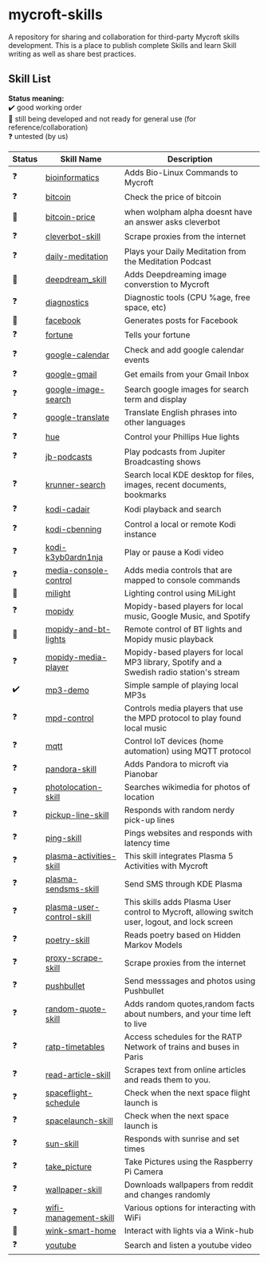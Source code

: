 # mycroft-skills
A repository for sharing and collaboration for third-party Mycroft skills  
development.  This is a place to publish complete Skills and learn Skill  
writing as well as share best practices.

## Skill List

**Status meaning:**  
:heavy_check_mark: good working order  
:construction:     still being developed and not ready for general use (for reference/collaboration)  
:question:         untested (by us)


| Status              | Skill Name                                                     | Description                                                                              |  
| ------------------- | -------------------------------------------------------------- | -------------------------------------
| :question:          |[bioinformatics](../../wiki/SKILL-bioinformatics)               | Adds Bio-Linux Commands to Mycroft   |  
| :question:          | [bitcoin](../../wiki/SKILL-bitcoin)                            | Check the price of bitcoin                                                               |  
| :construction:      | [bitcoin-price](../../wiki/SKILL-bitcoin-price)                | when wolpham alpha doesnt have an answer asks cleverbot                                                             |  
| :question:          | [cleverbot-skill](../../wiki/SKILL-cleverbot)          | Scrape proxies from the internet    |
| :question:  | [daily-meditation](../../wiki/SKILL-bitcoin-price)             |Plays your Daily Meditation from the  Meditation Podcast     |
| :construction:          | [deepdream_skill](../../wiki/SKILL-deepdream)                  | Adds Deepdreaming image converstion to Mycroft       |
| :question:          | [diagnostics](../../wiki/SKILL-diagnostics)                    | Diagnostic tools (CPU %age, free space, etc)    |
| :construction:	      | [facebook](../../wiki/SKILL-facebook)                  | Generates posts for Facebook                  |
| :question:          | [fortune](../../wiki/SKILL-fortune)                            | Tells your fortune                                                                       |  
| :question:          | [google-calendar](../../wiki/SKILL-google-calendar)            | Check and add google calendar events                                                     |  
| :question:         | [google-gmail](../../wiki/SKILL-google-gmail)                  | Get emails from your Gmail Inbox                                                         |  
| :question:         | [google-image-search](../../wiki/SKILl-google-image-search)              | Search google images for search term and display       |
| :question:          | [google-translate](../../wiki/SKILL-google-translate)          | Translate English phrases into other languages                                           |  
| :question:          | [hue](../../wiki/SKILL-hue)                                    | Control your Phillips Hue lights                                                         |  
| :question:          | [jb-podcasts](../../wiki/SKILL-Jupiter-Broadcasting-Podcasts)  | Play podcasts from Jupiter Broadcasting shows                                            |  
| :question:          | [krunner-search](../../wiki/SKILL-krunner-search)              | Search local KDE desktop for files, images, recent documents, bookmarks |
| :question:          | [kodi-cadair](../../wiki/SKILL-cadair-kodi)                    | Kodi playback and search                                                                 |  
| :question:          | [kodi-cbenning](../../wiki/SKILL-cbenning-kodi)                | Control a local or remote Kodi instance                                                  |  
| :question:          | [kodi-k3yb0ardn1nja](../../wiki/SKILL-kodi-k3yb0ardn1nja)      | Play or pause a Kodi video                                                               |  
| :question:          | [media-console-control](../../wiki/SKILL-media-console-control)| Adds media controls that are mapped to console commands                                  |  
| :construction:      | [milight](../../wiki/SKILL-milight)                            | Lighting control using MiLight                                                           |  
| :question:          | [mopidy](../../wiki/SKILL-mopidy)                              | Mopidy-based players for local music, Google Music, and Spotify                          |  
| :construction:      | [mopidy-and-bt-lights](../../wiki/SKILL-mopidy-and-bt-lights)  | Remote control of BT lights and Mopidy music playback                                    |  
| :question:          | [mopidy-media-player](../../wiki/SKILL-Mopidy-Media-Players)   | Mopidy-based players for local MP3 library, Spotify and a Swedish radio station's stream |  
| :heavy_check_mark:  | [mp3-demo](../../wiki/SKILL-mp3-demo)                          | Simple sample of playing local MP3s                                                      |  
| :question:          | [mpd-control](../../wiki/SKILL-mpd-control)                    | Controls media players that use the MPD  protocol to play found local music           |  
| :question:          | [mqtt](../../wiki/SKILL-mqtt)                        | Control IoT devices (home automation) using MQTT protocol     |  
| :question:          | [pandora-skill](../../wiki/SKILL-pandora)                   | Adds Pandora to microft via Pianobar  |
| :question:          | [photolocation-skill](../../wiki/SKILL-photolocation)          | Searches wikimedia for photos of location  |
| :question:          | [pickup-line-skill](../../wiki/SKILL-pickup-line)  | Responds with random nerdy pick-up lines          | 
| :question:          | [ping-skill](../../wiki/SKILL-ping)  | Pings websites and responds with latency time       |  
| :question:          | [plasma-activities-skill](../../wiki/SKILL-plasma-activities)  | This skill integrates Plasma 5 Activities with Mycroft|
| :question:          | [plasma-sendsms-skill](../../wiki/SKILL-plasma-sendsms)         |Send SMS through KDE Plasma     |
| :question:          | [plasma-user-control-skill](../../wiki/SILL-plasma-user-control)| This skills adds Plasma User control to Mycroft, allowing switch user, logout, and lock screen  |
| :question:          | [poetry-skill](../../wiki/SKILL-poetry)                      | Reads poetry based on Hidden Markov Models     |
| :question:          | [proxy-scrape-skill](../../wiki/SKILL-proxy-scrape)          | Scrape proxies from the internet    |
| :question:          | [pushbullet](../../wiki/SKILL-pushbullet)                      | Send messsages and photos using Pushbullet                                                  |  
| :question:          | [random-quote-skill](../../wiki/SKILL-random-quote)            | Adds random quotes,random facts about numbers, and your time left to live          |
| :question:          | [ratp-timetables](../../wiki/SKILL-ratp-timetables)            | Access schedules for the RATP Network of trains and buses in Paris                       |  
| :question:          | [read-article-skill](../../wiki/SKILL-read-article)            | Scrapes text from online articles and reads them to you.   |
| :question:          | [spaceflight-schedule](../../wiki/SKILL-spaceflight-schedule)  | Check when the next space flight launch is                                               |  
| :question:          | [spacelaunch-skill](../../wiki/SKILL-spacelaunch)  | Check when the next space launch is                                               | 
| :question:          | [sun-skill](../../wiki/SKILL-sun)  | Responds with sunrise and set times          |  
| :question:          | [take_picture](../../wiki/SKILL-take-picture)  | Take Pictures using the Raspberry Pi Camera          |  
| :question:          | [wallpaper-skill](../../wiki/SKILL-wallpaper)  | Downloads wallpapers from reddit and changes randomly         | 
| :question:          | [wifi-management-skill](../../wiki/SKILL-wifi-management)  | Various options for interacting with WiFi        |  
| :construction:      | [wink-smart-home](../../wiki/SKILL-wink)                       | Interact with lights via a Wink-hub                                                      |  
| :question:  | [youtube](../../wiki/SKILL-youtube)                            | Search and listen a youtube video                                                        |  


